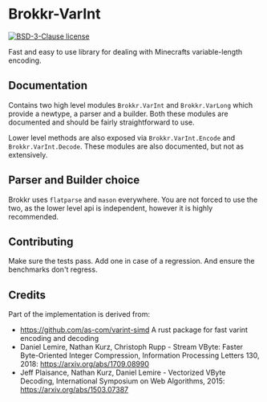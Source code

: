 # Brokkr-VarInt

[![BSD-3-Clause license](https://img.shields.io/badge/license-BSD--3--Clause-blue.svg)](LICENSE)

Fast and easy to use library for dealing with Minecrafts variable-length encoding.

## Documentation

Contains two high level modules `Brokkr.VarInt` and `Brokkr.VarLong` which provide a newtype, a parser and a builder. Both these modules are documented and should be fairly straightforward to use.

Lower level methods are also exposed via `Brokkr.VarInt.Encode` and `Brokkr.VarInt.Decode`. These modules are also documented, but not as extensively.

## Parser and Builder choice

Brokkr uses `flatparse` and `mason` everywhere. You are not forced to use the two, as the lower level api is independent, however it is highly recommended.

## Contributing

Make sure the tests pass. Add one in case of a regression. And ensure the benchmarks don't regress.

## Credits

Part of the implementation is derived from:
* https://github.com/as-com/varint-simd A rust package for fast varint encoding and decoding
* Daniel Lemire, Nathan Kurz, Christoph Rupp - Stream VByte: Faster Byte-Oriented Integer Compression, Information Processing Letters 130, 2018: https://arxiv.org/abs/1709.08990
* Jeff Plaisance, Nathan Kurz, Daniel Lemire - Vectorized VByte Decoding, International Symposium on Web Algorithms, 2015: https://arxiv.org/abs/1503.07387
